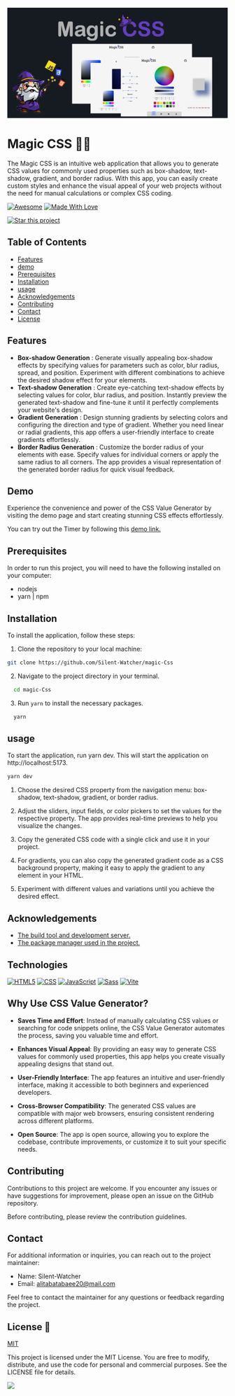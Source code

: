 
![magic css](https://github.com/Silent-Watcher/magic-Css/blob/master/public/img/banner.png)

# Magic CSS 🧙‍♂️

 The Magic CSS is an intuitive web application that allows you to generate CSS values for commonly used properties such as box-shadow, text-shadow, gradient, and border radius. 
 With this app, you can easily create custom styles and enhance the visual appeal of your web projects without the need for manual calculations or complex CSS coding.

<p dir="auto"><a href="https://github.com/sindresorhus/awesome"><img src="https://camo.githubusercontent.com/abb97269de2982c379cbc128bba93ba724d8822bfbe082737772bd4feb59cb54/68747470733a2f2f63646e2e7261776769742e636f6d2f73696e647265736f726875732f617765736f6d652f643733303566333864323966656437386661383536353265336136336531353464643865383832392f6d656469612f62616467652e737667" alt="Awesome" data-canonical-src="https://cdn.rawgit.com/sindresorhus/awesome/d7305f38d29fed78fa85652e3a63e154dd8e8829/media/badge.svg" style="max-width: 100%;"></a> <a href="https://github.com/chetanraj/awesome-github-badges"><img src="https://camo.githubusercontent.com/ff817852f0d676a36eaa3108d380e0052e689d9e0bc3eb42818fb21008708420/68747470733a2f2f696d672e736869656c64732e696f2f62616467652f4d616465253230576974682d4c6f76652d6f72616e67652e737667" alt="Made With Love" data-canonical-src="https://img.shields.io/badge/Made%20With-Love-orange.svg" style="max-width: 100%;"></a></p>


[![Star this project](https://img.shields.io/badge/-⭐%20Star%20this%20project-yellow?style=for-the-badge)](https://github.com/Silent-Watcher/cli-word-guessing-game)

## Table of Contents

-   [Features](https://github.com/Silent-Watcher/magic-Css#features)
-   [demo](https://github.com/Silent-Watcher/magic-Css#demo)
-   [Prerequisites](https://github.com/Silent-Watcher/magic-Css#Prerequisites)
-   [Installation](https://github.com/Silent-Watcher/magic-Css#Installation)
-   [usage](https://github.com/Silent-Watcher/magic-Css#usage)
-   [Acknowledgements](https://github.com/Silent-Watcher/magic-Css#Acknowledgements)
-   [Contributing](https://github.com/Silent-Watcher/magic-Css#Contributing)
-   [Contact](https://github.com/Silent-Watcher/magic-Css#Contact)
-   [License](https://github.com/Silent-Watcher/magic-Css#License)

## Features

- **Box-shadow Generation** : Generate visually appealing box-shadow effects by specifying values for parameters such as color, blur radius, spread, and position. Experiment with different combinations to achieve the desired shadow effect for your elements.
- **Text-shadow Generation** : Create eye-catching text-shadow effects by selecting values for color, blur radius, and position. Instantly preview the generated text-shadow and fine-tune it until it perfectly complements your website's design.
- **Gradient Generation** : Design stunning gradients by selecting colors and configuring the direction and type of gradient. Whether you need linear or radial gradients, this app offers a user-friendly interface to create gradients effortlessly.
- **Border Radius Generation** : Customize the border radius of your elements with ease. Specify values for individual corners or apply the same radius to all corners. The app provides a visual representation of the generated border radius for quick visual feedback.


## Demo

Experience the convenience and power of the CSS Value Generator by visiting the demo page and start creating stunning CSS effects effortlessly.

You can try out the Timer by following this [demo link.](https://magic-css.netlify.app/)

## Prerequisites

In order to run this project, you will need to have the following installed on your computer:
- nodejs
- yarn | npm

## Installation

To install the application, follow these steps:

1.  Clone the repository to your local machine:

 
```bash
git clone https://github.com/Silent-Watcher/magic-Css
```

2. Navigate to the project directory in your terminal.

 
```bash
  cd magic-Css
```
3. Run `yarn` to install the necessary packages.

 
```bash
  yarn
```

## usage

To start the application, run yarn dev. This will start the application on http://localhost:5173.

```bash
yarn dev
```

1. Choose the desired CSS property from the navigation menu: box-shadow, text-shadow, gradient, or border radius.

2. Adjust the sliders, input fields, or color pickers to set the values for the respective property. The app provides real-time previews to help you visualize the changes.

3. Copy the generated CSS code with a single click and use it in your project.

4. For gradients, you can also copy the generated gradient code as a CSS background property, making it easy to apply the gradient to any element in your HTML.

5. Experiment with different values and variations until you achieve the desired effect.

## Acknowledgements

 - [The build tool and development server.](https://vitejs.dev/)
 - [The package manager used in the project.](https://yarnpkg.com/)

## Technologies

<p>
<a target="_blank" rel="noopener noreferrer nofollow" href="https://camo.githubusercontent.com/96a539d0f4942d7f622d96b43372b8e6038ff508e690609b1ffc1fc3108025bb/68747470733a2f2f696d672e736869656c64732e696f2f62616467652f2d48544d4c352d3030303f266c6f676f3d68746d6c35266c6f676f436f6c6f723d453334463236"><img src="https://camo.githubusercontent.com/96a539d0f4942d7f622d96b43372b8e6038ff508e690609b1ffc1fc3108025bb/68747470733a2f2f696d672e736869656c64732e696f2f62616467652f2d48544d4c352d3030303f266c6f676f3d68746d6c35266c6f676f436f6c6f723d453334463236" alt="HTML5" data-canonical-src="https://img.shields.io/badge/-HTML5-000?&amp;logo=html5&amp;logoColor=E34F26" style="max-width: 100%;"></a>
<a target="_blank" rel="noopener noreferrer nofollow" href="https://camo.githubusercontent.com/9aa9859905af6a3b26edde4a73cf1974ed9ae204b16f24f4b704b5cafe1159c2/68747470733a2f2f696d672e736869656c64732e696f2f62616467652f2d4353532d3030303f266c6f676f3d63737333266c6f676f436f6c6f723d313537324236"><img src="https://camo.githubusercontent.com/9aa9859905af6a3b26edde4a73cf1974ed9ae204b16f24f4b704b5cafe1159c2/68747470733a2f2f696d672e736869656c64732e696f2f62616467652f2d4353532d3030303f266c6f676f3d63737333266c6f676f436f6c6f723d313537324236" alt="CSS" data-canonical-src="https://img.shields.io/badge/-CSS-000?&amp;logo=css3&amp;logoColor=1572B6" style="max-width: 100%;"></a>
 <a target="_blank" rel="noopener noreferrer nofollow" href="https://camo.githubusercontent.com/4b4858ab474b4aaf1d67602c602f1149a7666b04563d1e674a21922d66537b14/68747470733a2f2f696d672e736869656c64732e696f2f62616467652f2d4a6176615363726970742d3030303f266c6f676f3d4a617661536372697074266c6f676f436f6c6f723d646463353038"><img src="https://camo.githubusercontent.com/4b4858ab474b4aaf1d67602c602f1149a7666b04563d1e674a21922d66537b14/68747470733a2f2f696d672e736869656c64732e696f2f62616467652f2d4a6176615363726970742d3030303f266c6f676f3d4a617661536372697074266c6f676f436f6c6f723d646463353038" alt="JavaScript" data-canonical-src="https://img.shields.io/badge/-JavaScript-000?&amp;logo=JavaScript&amp;logoColor=ddc508" style="max-width: 100%;"></a>
<a target="_blank" rel="noopener noreferrer nofollow" href="https://camo.githubusercontent.com/404617cc3b075fbc7b1483a9b43d0f6be4aeec1bbd464bf51651c572414009c7/68747470733a2f2f696d672e736869656c64732e696f2f62616467652f2d536173732d3030303f266c6f676f3d53617373"><img src="https://camo.githubusercontent.com/404617cc3b075fbc7b1483a9b43d0f6be4aeec1bbd464bf51651c572414009c7/68747470733a2f2f696d672e736869656c64732e696f2f62616467652f2d536173732d3030303f266c6f676f3d53617373" alt="Sass" data-canonical-src="https://img.shields.io/badge/-Sass-000?&amp;logo=Sass" style="max-width: 100%;"></a>
<a target="_blank" rel="noopener noreferrer nofollow" href="https://camo.githubusercontent.com/9931d101c80aa7cef99bbc377a51936afeb68674645815f815b851fd8de8c470/68747470733a2f2f696d672e736869656c64732e696f2f62616467652f2d566974652d3030303f266c6f676f3d56697465"><img src="https://camo.githubusercontent.com/9931d101c80aa7cef99bbc377a51936afeb68674645815f815b851fd8de8c470/68747470733a2f2f696d672e736869656c64732e696f2f62616467652f2d566974652d3030303f266c6f676f3d56697465" alt="Vite" data-canonical-src="https://img.shields.io/badge/-Vite-000?&amp;logo=Vite" style="max-width: 100%;"></a>
</p>

## Why Use CSS Value Generator?

- **Saves Time and Effort**: Instead of manually calculating CSS values or searching for code snippets online, the CSS Value Generator automates the process, saving you valuable time and effort.

- **Enhances Visual Appeal**: By providing an easy way to generate CSS values for commonly used properties, this app helps you create visually appealing designs that stand out.

- **User-Friendly Interface**: The app features an intuitive and user-friendly interface, making it accessible to both beginners and experienced developers.

- **Cross-Browser Compatibility**: The generated CSS values are compatible with major web browsers, ensuring consistent rendering across different platforms.

- **Open Source**: The app is open source, allowing you to explore the codebase, contribute improvements, or customize it to suit your specific needs.

## Contributing

Contributions to this project are welcome. 
If you encounter any issues or have suggestions for improvement, please open an issue on the GitHub repository.

Before contributing, please review the contribution guidelines.

## Contact

For additional information or inquiries, you can reach out to the project maintainer:

- Name: Silent-Watcher
- Email: alitabatabaee20@mail.com

Feel free to contact the maintainer for any questions or feedback regarding the project.

## License 🔐

[MIT](https://choosealicense.com/licenses/mit/)

This project is licensed under the MIT License. You are free to modify, distribute, and use the code for personal and commercial purposes. See the LICENSE file for details.

<a target="_blank" rel="noopener noreferrer nofollow" href="https://camo.githubusercontent.com/6038c8f1fd8f60de75477470e5a87210e9256202e01dfba9986446304a0f0254/68747470733a2f2f63617073756c652d72656e6465722e76657263656c2e6170702f6170693f747970653d776176696e6726636f6c6f723d6772616469656e74266865696768743d36302673656374696f6e3d666f6f746572"><img src="https://camo.githubusercontent.com/6038c8f1fd8f60de75477470e5a87210e9256202e01dfba9986446304a0f0254/68747470733a2f2f63617073756c652d72656e6465722e76657263656c2e6170702f6170693f747970653d776176696e6726636f6c6f723d6772616469656e74266865696768743d36302673656374696f6e3d666f6f746572" data-canonical-src="https://capsule-render.vercel.app/api?type=waving&amp;color=gradient&amp;height=60&amp;section=footer" style="max-width: 100%;"></a>


